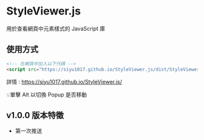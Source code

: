 # StyleViewer.js
用於查看網頁中元素樣式的 JavaScript 庫

## 使用方式
```html
<!-- 在網頁中加入以下代碼 -->
<script src="https://siyu1017.github.io/StyleViewer.js/dist/StyleViewer.min.js"></script>
```

詳情 : https://siyu1017.github.io/StyleViewer.js/

💡單擊 Alt 以切換 Popup 是否移動

## v1.0.0 版本特徵
- 第一次推送